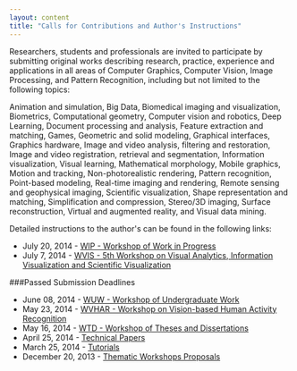 ```yaml
---
layout: content
title: "Calls for Contributions and Author's Instructions"
---
```


Researchers, students and professionals are invited to participate by
submitting original works describing research, practice, experience
and applications in all areas of Computer Graphics, Computer Vision,
Image Processing, and Pattern Recognition, including but not limited
to the following topics:

Animation and simulation, Big Data, Biomedical imaging and
visualization, Biometrics, Computational geometry, Computer vision and
robotics, Deep Learning, Document processing and analysis, Feature
extraction and matching, Games, Geometric and solid modeling,
Graphical interfaces, Graphics hardware, Image and video analysis,
filtering and restoration, Image and video registration, retrieval and
segmentation, Information visualization, Visual learning, Mathematical
morphology, Mobile graphics, Motion and tracking, Non-photorealistic
rendering, Pattern recognition, Point-based modeling, Real-time
imaging and rendering, Remote sensing and geophysical imaging,
Scientific visualization, Shape representation and matching,
Simplification and compression, Stereo/3D imaging, Surface
reconstruction, Virtual and augmented reality, and Visual data mining.

Detailed instructions to the author's can be found in the following
links:


- July 20, 2014 - [WIP - Workshop of Work in Progress](call-for-WiP.html)
- July 7, 2014 - [WVIS - 5th Workshop on Visual Analytics, Information Visualization and Scientific Visualization](call-for-wvis.html)

###Passed Submission Deadlines
- June 08, 2014 - [WUW - Workshop of Undergraduate Work](call-for-WUW.html) 
- May 23, 2014 - [WVHAR - Workshop on Vision-based Human Activity Recognition](call-for-wvhar.html)
- May 16, 2014 - [WTD - Workshop of Theses and Dissertations](call-for-WTD.html)
- April 25, 2014 - [Technical Papers](call-for-papers.html)
- March 25, 2014 - [Tutorials](call-for-tutorials.html)
- December 20, 2013 - [Thematic Workshops Proposals](call-for-workshops.html)
